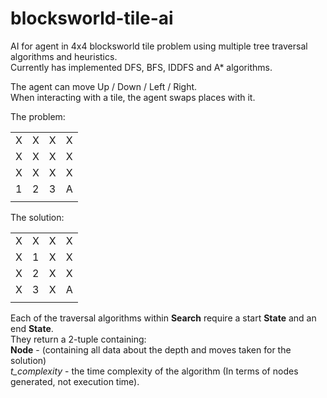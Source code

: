 # blocksworld-tile-ai
AI for agent in 4x4 blocksworld tile problem using multiple tree traversal algorithms and heuristics.  
Currently has implemented DFS, BFS, IDDFS and A* algorithms.

The agent can move Up / Down / Left / Right.  
When interacting with a tile, the agent swaps places with it.


The problem:  

|    |    |    |    |
|---|---|---|---|
| X  | X  | X  | X  |
| X  | X  | X  | X  |    
| X  | X  | X  | X  |
| 1  | 2  | 3  | A  |
|    |    |    |    |

The solution:

|   |   |   |   |
|---|---|---|---|
| X  | X  | X  | X  |
| X  | 1  | X  | X  |
| X  | 2  | X  | X  |
| X  | 3  | X  | A  |
|    |    |    |    |

Each of the traversal algorithms within **Search** require a start **State** and an end **State**.  
They return a 2-tuple containing:  
    **Node** - (containing all data about the depth and moves taken for the solution)  
    *t_complexity* - the time complexity of the algorithm (In terms of nodes generated, not execution time).

